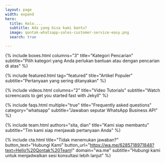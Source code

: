 ```yaml
---
layout: page
width: expand
hero:
  title: Halo....
  subtitle: Ada yang bisa kami bantu?
  image: qontak-whatsapp-sales-customer-service-easy.png
  search: true

---
```

{% include boxes.html columns="3" title="Kategori Pencarian" subtitle="Pilih kategori yang Anda perlukan bantuan atau dengan pencarian di atas" %}

{% include featured.html tag="featured" title="Artikel Populer" subtitle="Pertanyaan yang sering ditanyakan" %}

{% include videos.html columns="2" title="Video Tutorials" subtitle="Watch screencasts to get you started fast with Jekyll" %}

{% include faqs.html multiple="true" title="Frequently asked questions" category="whatsapp" subtitle="Jawaban seputar WhatsApp Business API" %}

{% include team.html authors="sita, dian" title="Kami siap membantu" subtitle="Tim kami siap menjawab pertanyaan Anda" %}

{% include cta.html title="Tidak menemukan jawaban?" button_text="Hubungi Kami" button_url="https://wa.me/6285718971848?text=Hello%20Qontak%20Team!" domain="wa.me" subtitle="Hubungi kami untuk menjadwalkan sesi konsultasi lebih lanjut" %}
